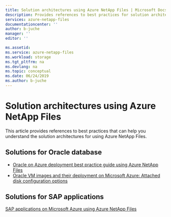 ```yaml
---
title: Solution architectures using Azure NetApp Files | Microsoft Docs
description: Provides references to best practices for solution architectures using Azure NetApp Files.
services: azure-netapp-files
documentationcenter: ''
author: b-juche
manager: ''
editor: ''

ms.assetid:
ms.service: azure-netapp-files
ms.workload: storage
ms.tgt_pltfrm: na
ms.devlang: na
ms.topic: conceptual
ms.date: 06/24/2019
ms.author: b-juche
---
```

# Solution architectures using Azure NetApp Files
This article provides references to best practices that can help you understand the solution architectures for using Azure NetApp Files.  

## Solutions for Oracle database

* [Oracle on Azure deployment best practice guide using Azure NetApp Files](https://www.netapp.com/us/media/tr-4780.pdf)
* [Oracle VM images and their deployment on Microsoft Azure: Attached disk configuration options](https://docs.microsoft.com/azure/virtual-machines/workloads/oracle/oracle-vm-solutions#attached-disk-configuration-options)

## Solutions for SAP applications

[SAP applications on Microsoft Azure using Azure NetApp Files](https://www.netapp.com/us/media/tr-4746.pdf)

